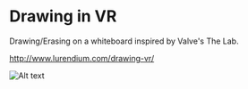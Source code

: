 # Drawing in VR
Drawing/Erasing on a whiteboard inspired by Valve's The Lab.


http://www.lurendium.com/drawing-vr/

![Alt text](/PaintingPreview.gif?raw=true "Preview")
